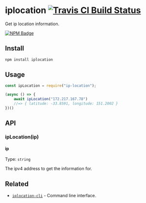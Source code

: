 # iplocation [![Travis CI Build Status](https://img.shields.io/travis/com/Richienb/iplocation/master.svg?style=for-the-badge)](https://travis-ci.com/Richienb/iplocation)

Get ip location information.

[![NPM Badge](https://nodei.co/npm/iplocation.png)](https://npmjs.com/package/iplocation)

## Install

```sh
npm install iplocation
```

## Usage

```js
const ipLocation = require("ip-location");

(async () => {
	await ipLocation("172.217.167.78")
	//=> { latitude: -33.8591, longitude: 151.2002 }
})()
```

## API

### ipLocation(ip)

#### ip

Type: `string`

The ipv4 address to get the information for.

## Related

- [`iplocation-cli`](https://github.com/roryrjb/iplocation-cli) - Command line interface.
